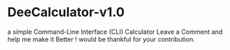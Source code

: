 # DeeCalculator-v1.0
a simple Command-Line Interface (CLI) Calculator
Leave a Comment and help me make it Better ! would be thankful for your contribution.
